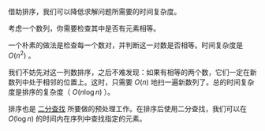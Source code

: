 借助排序，我们可以降低求解问题所需要的时间复杂度。

考虑一个数列，你需要检查其中是否有元素相等。

一个朴素的做法是检查每一个数对，并判断这一对数是否相等。时间复杂度是 $O(n^2)$ 。

我们不妨先对这一列数排序，之后不难发现：如果有相等的两个数，它们一定在新数列中处于相邻的位置上。这时，只需要 $O(n)$ 地扫一遍新数列了。总的时间复杂度是排序的复杂度（ $O(n\log n)$ ）。

排序也是 [二分查找](./binary.md) 所要做的预处理工作。在排序后使用二分查找，我们可以在 $O(\log n)$ 的时间内在序列中查找指定的元素。

